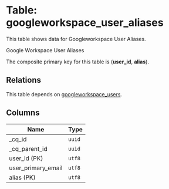 # Table: googleworkspace_user_aliases

This table shows data for Googleworkspace User Aliases.

Google Workspace User Aliases

The composite primary key for this table is (**user_id**, **alias**).

## Relations

This table depends on [googleworkspace_users](googleworkspace_users.md).

## Columns

| Name          | Type          |
| ------------- | ------------- |
|_cq_id|`uuid`|
|_cq_parent_id|`uuid`|
|user_id (PK)|`utf8`|
|user_primary_email|`utf8`|
|alias (PK)|`utf8`|